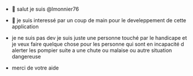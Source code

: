 - 👋 salut je suis @lmonnier76
- 👀 je suis interessé par un coup de main pour le develeppement de cette application
- je ne suis pas dev je suis juste une personne touché par le handicape et je veux faire quelque chose pour les personne qui sont en incapacité d alerter les pompier suite a une chute ou malaise ou autre situation dangereuse

- merci de votre aide
